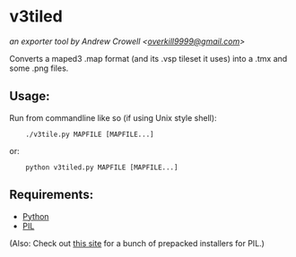 v3tiled
===========
*an exporter tool by Andrew Crowell <<overkill9999@gmail.com>>*

Converts a maped3 .map format (and its .vsp tileset it uses) into a .tmx and some .png files.

Usage:
------

Run from commandline like so (if using Unix style shell):

        ./v3tile.py MAPFILE [MAPFILE...]
or:

        python v3tiled.py MAPFILE [MAPFILE...]

Requirements:
-------------
* [Python](http://python.org/)
* [PIL](http://www.pythonware.com/products/pil/)

(Also: Check out [this site](http://effbot.org/downloads/#pil) for a bunch of prepacked installers for PIL.)